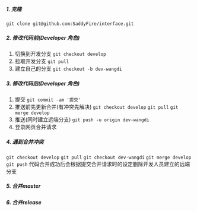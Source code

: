 ##### 1. 克隆
`git clone git@github.com:SaddyFire/interface.git`

##### 2. 修改代码前(Developer 角色)

1. 切换到开发分支
`git checkout develop`
2. 拉取开发分支
`git pull`
3. 建立自己的分支
`git checkout -b dev-wangdi `

##### 3. 修改代码后(Developer 角色)
1. 提交
`git commit -am '提交'`
2. 推送前先更新合并(有冲突先解决)
`git checkout develop`
`git pull`
`git merge develop`
3. 推送(同时建立远端分支)
`git push -u origin dev-wangdi`
4. 登录网页合并请求

##### 4. 遇到合并冲突
`git checkout develop`
`git pull`
`git checkout dev-wangdi`
`git merge develop`
`git push`
代码合并成功后会根据提交合并请求时的设定删除开发人员建立的远端分支

##### 5. 合并master
##### 6. 合并release


